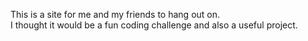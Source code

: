This is a site for me and my friends to hang out on. <br>
I thought it would be a fun coding challenge and also a useful project.

